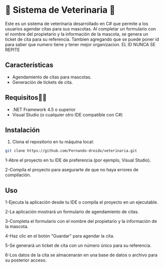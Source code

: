 # 🐶 Sistema de Veterinaria 🐺

Este es un sistema de veterinaria desarrollado en C# que permite a los usuarios agendar citas para sus mascotas. Al completar un formulario con el nombre del propietario y la información de la mascota, se genera un ticket de cita para su referencia. 
Tambien agregando que se puede poner id para saber que numero tiene y tener mejor organizacion. 
EL ID NUNCA SE REPITE

## Características 

- Agendamiento de citas para mascotas.
- Generación de tickets de cita.

## Requisitos👀🎈

- .NET Framework 4.5 o superior
- Visual Studio (o cualquier otro IDE compatible con C#)

## Instalación

1. Clona el repositorio en tu máquina local:

```bash
git clone https://github.com/Fernando-droidx/veterinaria.git
```

1-Abre el proyecto en tu IDE de preferencia (por ejemplo, Visual Studio).

2-Compila el proyecto para asegurarte de que no haya errores de compilación.

## Uso
1-Ejecuta la aplicación desde tu IDE o compila el proyecto en un ejecutable.

2-La aplicación mostrará un formulario de agendamiento de citas.

3-Completa el formulario con el nombre del propietario y la información de la mascota.

4-Haz clic en el botón "Guardar" para agendar la cita.

5-Se generará un ticket de cita con un número único para su referencia.

6-Los datos de la cita se almacenarán en una base de datos o archivo para su posterior acceso.
